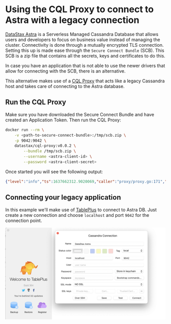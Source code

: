 # Using the CQL Proxy to connect to Astra with a legacy connection
[DataStax Astra](https://astra.datastax.com) is a Serverless Managed Cassandra Database that allows users and developers to focus on business value instead of managing the cluster. Connectivity is done through a mutually encrypted TLS connection. Setting this up is made ease through the `Secure Connect Bundle` (SCB). This SCB is a zip file that contains all the secrets, keys and certificates to do this. 

In case you have an application that is not able to use the newer drivers that allow for connecting with the SCB, there is an alternative.

This alternative makes use of a [CQL Proxy](https://github.com/datastax/cql-proxy) that acts like a legacy Cassandra host and takes care of connecting to the Astra database.

## Run the CQL Proxy
Make sure you have downloaded the Secure Connect Bundle and have created an Application Token. Then run the CQL Proxy:
```sh
docker run --rm \
    -v <path-to-secure-connect-bundle>:/tmp/scb.zip \
    -p 9042:9042 \
    datastax/cql-proxy:v0.0.2 \
        --bundle /tmp/scb.zip \
        --username <astra-client-id> \
        --password <astra-client-secret>
```
Once started you will see the following output:
```json
{"level":"info","ts":1637662312.9020069,"caller":"proxy/proxy.go:171","msg":"proxy is listening","address":"[::]:9042"}
```

## Connecting your legacy application
In this example we'll make use of [TablePlus](https://tableplus.com/) to connect to Astra DB. Just create a new connection and choose `localhost` and port `9042` for the connection point.

![TablePlus Astra Connection](images/tableplus-astra-connection.png)